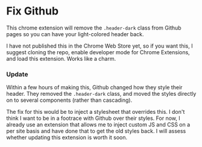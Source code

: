 # Fix Github

This chrome extension will remove the `.header-dark` class from Github pages so you can have your light-colored header back.

I have not published this in the Chrome Web Store yet, so if you want this, I suggest cloning the repo, enable developer mode for Chrome Extensions, and load this extension. Works like a charm.

### Update

Within a few hours of making this, Github changed how they style their header. They removed the `.header-dark` class, and moved the styles directly on to several components (rather than cascading).

The fix for this would be to inject a stylesheet that overrides this. I don't think I want to be in a footrace with Github over their styles. For now, I already use an extension that allows me to inject custom JS and CSS on a per site basis and have done that to get the old styles back. I will assess whether updating this extension is worth it soon.
